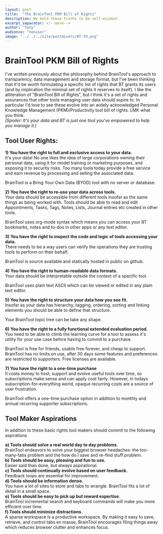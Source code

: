 ```yaml
---
layout: post
title:  "The BrainTool PKM Bill of Rights"
description: We hold these truths to be self-evident 
excerpt_separator: <!--more-->
author: "Tony"
audience: "nonuser"
image: "../../../site/postAssets/BT-TO.png"
---
```

# BrainTool PKM Bill of Rights 
<!--start-->
I've written previously about the philosophy behind BrainTool's approach to transparency, data management and storage format, but I've been thinking that it'd be worth formulating a specific list of rights that BT grants its users (and by implication the minimal set of rights it reserves to itself). I like the alliteration of "BrainTool Bill of Rights", but I think it's a set of rights and assurances that other tools managing user data should aspire to. In particular I'd love to see these evolve into an widely acknowledged Personal Knowledge Management (PKM)/Productivity tool bill of rights. LMK what you think.<br/>
_(Spoiler: It's your data and BT is just one tool you've empowered to help you manage it.)_

<!--end-->
## **Tool User Rights:**
**1) You have the right to full and exclusive access to your data.**<br/>
It's your data! No one likes the idea of large corporations owning their personal data, using it for model training or marketing purposes, and exposing it to security risks. Too many tools today provide a free service and earn revenue by processing and selling the associated data. 

BrainTool is a Bring Your Own Data (BYOD) tool with no server or database.

**2) You have the right to re-use your data across tools.**<br/>
Your data should be accessible from different tools insofar as the same things as being worked with. Tools should be able to read and edit Appointments, Tasks, Tags, Notes, Lists, Journal entries etc created in other tools. 

BrainTool uses org-mode syntax which means you can access your BT bookmarks, notes and to-dos in other apps or any text editor.

**3) You have the right to inspect the code and logic of tools accessing your data.**<br/>
There needs to be a way users can verify the operations they are trusting tools to perform on their behalf.

BrainTool is source available and statically hosted in public on github.

**4) You have the right to human-readable data formats.**<br/>
Your data should be interpretable outside the context of a specific tool. 

BrainTool uses plain text ASCII which can be viewed or edited in any plain text editor.

**5) You have the right to structure your data how you see fit.**<br/>
Insofar as your data has hierarchy, tagging, ordering, sorting and linking elements you should be able to define that structure. 

Your BrainTool topic tree can be take any shape.

**6) You have the right to a fully functional extended evaluation period.**<br/>
You need to be able to climb the learning curve for a tool to assess it's utility for your use case before having to commit to a purchase. 

BrainTool is free for friends, usable free forever, and cheap to support. BrainTool has no limits on use, after 30 days some features and preferences are restricted to supporters. Free licenses are available.

**7) You have the right to a one-time purchase**<br/>
It costs money to host, support and evolve useful tools over time, so subscriptions make sense and can apply cost fairly. However, in todays subscription-for-everything world, opaque recurring costs are a source of user frustration.

BrainTool offers a one-time purchase option in addition to monthly and annual recurring supporter subscriptions.

## **Tool Maker Aspirations**
In addition to these basic rights tool makers should commit to the following aspirations

**a) Tools should solve a real world day to day problems.**<br/>
BrainTool endeavors to solve your biggest browser headaches: the too-many-tabs problem and the how do I save and re-find stuff problem.<br/>
**b) Tools should be easy, pleasing and fun to use.**<br/>
Easier said than done, but always aspirational.<br/>
**c) Tools should continually evolve based on user feedback.**<br/>
Feedback loops are essential for improvement.<br/>
**d) Tools should be information dense.**<br/>
You have a lot of sites to store and tabs to wrangle. BrainTool fits a lot of detail in a small space.<br/>
**e) Tools should be easy to pick up but reward expertise.**<br/>
BrainTool incremental search and keyboard commands will make you more efficient over time.<br/>
**f) Tools should minimize distractions.**<br/>
A sparse workspace is a productive workspace. By making it easy to save, retrieve, and control tabs en masse, BrainTool encourages filing things away which reduces browser clutter and enhances focus.

